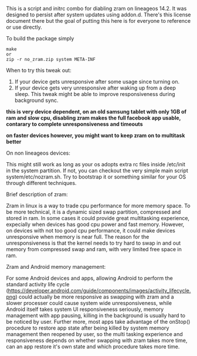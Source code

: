 This is a script and initrc combo for diabling zram on lineageos 14.2. It was designed to persist after system updates using addon.d. There's this license document there but the goal of putting this here is for everyone to reference or use directly.

To build the package simply

	make
	or
	zip -r no_zram.zip system META-INF

When to try this tweak out:

1. If your device gets unresponsive after some usage since turning on.
2. If your device gets very unresponsive after waking up from a deep sleep. This tweak might be able to improve responsiveness during background sync.

**this is very device dependent, on an old samsung tablet with only 1GB of ram and slow cpu, disabling zram makes the full facebook app usable, contarary to complete unresponsiveness and timeouts**

**on faster devices however, you might want to keep zram on to multitask better**


On non lineageos devices:

This might still work as long as your os adopts extra rc files inside /etc/init in the system partition. If not, you can checkout the very simple main script system/etc/nozram.sh. Try to bootstrap it or something similar for your OS through different techniques.


Brief description of zram:

Zram in linux is a way to trade cpu performance for more memory space. To be more technical, it is a dynamic sized swap partition, compressed and stored in ram. In some cases it could provide great multitasking experience, expecially when devices has good cpu power and fast memory. However, on devices with not too good cpu performance, it could make devices unresponsive when memory is near full. The reason for the unresponsiveness is that the kernel needs to try hard to swap in and out memory from compressed swap and ram, with very limited free space in ram.


Zram and Android memory management:

For some Android devices and apps, allowing Android to perform the standard activity life cycle (https://developer.android.com/guide/components/images/activity_lifecycle.png) could actually be more responsive as swapping with zram and a slower processer could cause system wide unresponsiveness, while Android itself takes system UI responsiveness seriously, memory management with app pausing, killing in the background is usually hard to be noticed by user. Further more, most apps take advantage of the onStop() procedure to restore app state after being killed by system memory management then reopened by user, so the multi tasking experience and responsiveness depends on whether swapping with zram takes more time, can an app restore it's own state and which procedure takes more time.

